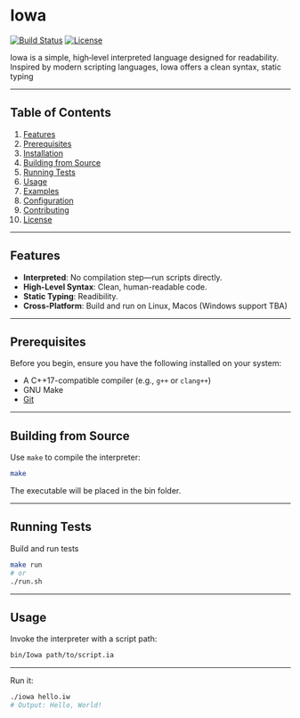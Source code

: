 # Iowa

[![Build Status](https://img.shields.io/badge/build-passing-brightgreen.svg)](#)
[![License](https://img.shields.io/badge/license-MIT-blue.svg)](#)

Iowa is a simple, high‑level interpreted language designed for readability. Inspired by modern scripting languages, Iowa offers a clean syntax, static typing

---

## Table of Contents

1. [Features](#features)
2. [Prerequisites](#prerequisites)
3. [Installation](#installation)
4. [Building from Source](#building-from-source)
5. [Running Tests](#running-tests)
6. [Usage](#usage)
7. [Examples](#examples)
8. [Configuration](#configuration)
9. [Contributing](#contributing)
10. [License](#license)

---

## Features

* **Interpreted**: No compilation step—run scripts directly.
* **High-Level Syntax**: Clean, human-readable code.
* **Static Typing**: Readibility.
* **Cross-Platform**: Build and run on Linux, Macos (Windows support TBA)

---

## Prerequisites

Before you begin, ensure you have the following installed on your system:

* A C++17-compatible compiler (e.g., `g++` or `clang++`)
* GNU Make
* [Git](https://git-scm.com/)

---

## Building from Source

Use `make` to compile the interpreter:

```bash
make
```

The executable will be placed in the bin folder.


---

## Running Tests

Build and run tests

```bash
make run 
# or
./run.sh
```

---

## Usage

Invoke the interpreter with a script path:

```bash
bin/Iowa path/to/script.ia
```

---

Run it:

```bash
./iowa hello.iw
# Output: Hello, World!
```

